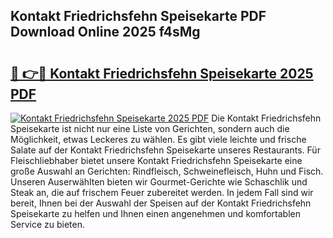 ## Kontakt Friedrichsfehn Speisekarte PDF Download Online 2025 f4sMg

# <h2><a href="http://gc9m63.nevu.top/?p=Kontakt+Friedrichsfehn+Speisekarte">🔗 👉🔴 Kontakt Friedrichsfehn Speisekarte 2025 PDF</a></h2>

[![Kontakt Friedrichsfehn Speisekarte 2025 PDF](https://i.imgur.com/dBaPXMq.png)](http://gc9m63.nevu.top/?p=Kontakt+Friedrichsfehn+Speisekarte)
Die Kontakt Friedrichsfehn Speisekarte ist nicht nur eine Liste von Gerichten, sondern auch die Möglichkeit, etwas Leckeres zu wählen. Es gibt viele leichte und frische Salate auf der Kontakt Friedrichsfehn Speisekarte unseres Restaurants. Für Fleischliebhaber bietet unsere Kontakt Friedrichsfehn Speisekarte eine große Auswahl an Gerichten: Rindfleisch, Schweinefleisch, Huhn und Fisch. Unseren Auserwählten bieten wir Gourmet-Gerichte wie Schaschlik und Steak an, die auf frischem Feuer zubereitet werden. In jedem Fall sind wir bereit, Ihnen bei der Auswahl der Speisen auf der Kontakt Friedrichsfehn Speisekarte zu helfen und Ihnen einen angenehmen und komfortablen Service zu bieten.

